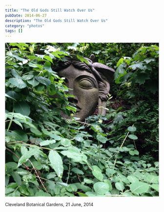```yaml
---
title: "The Old Gods Still Watch Over Us"
pubDate: 2014-06-27
description: "The Old Gods Still Watch Over Us"
category: "photos"
tags: []
---
```


![Cleveland Botanical Gardens, 21 June, 2014](old-gods.jpg)

Cleveland Botanical Gardens, 21 June, 2014
